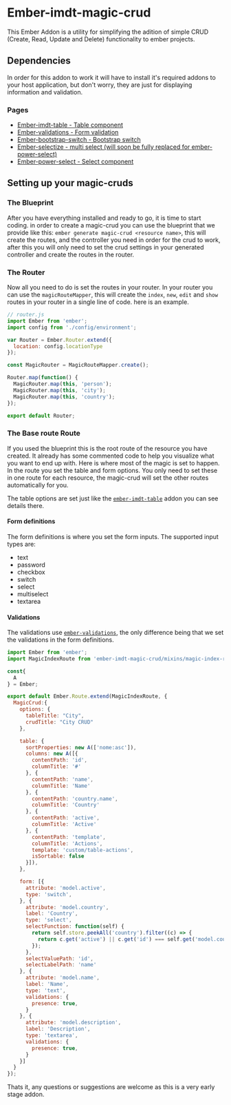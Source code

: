 # Ember-imdt-magic-crud
This Ember Addon is a utility for simplifying the adition of simple CRUD (Create, Read, Update and Delete) functionality to ember projects.

## Dependencies
In order for this addon to work it will have to install it's required addons to your host application, but don't worry, they are just for displaying information and validation.

### Pages
* [Ember-imdt-table - Table component](https://www.npmjs.com/package/ember-imdt-table)
* [Ember-validations - Form validation](https://github.com/dockyard/ember-validations)
* [Ember-bootstrap-switch - Bootstrap switch](https://github.com/Panman8201/ember-bootstrap-switch)
* [Ember-selectize - multi select (will soon be fully replaced for ember-power-select)](https://github.com/miguelcobain/ember-cli-selectize)
* [Ember-power-select - Select component](https://github.com/cibernox/ember-power-select)

## Setting up your magic-cruds

### The Blueprint
After you have everything installed and ready to go, it is time to start coding.
in order to create a magic-crud you can use the blueprint that we provide like this: `ember generate magic-crud <resource name>`, this will create the routes, and the controller you need in order for the crud to work, after this you will only need
to set the crud settings in your generated controller and create the routes in the router.

### The Router
Now all you need to do is set the routes in your router. In your router you can use the `magicRouteMapper`, this will create the `index`, `new`, `edit` and `show` routes in your router in a single line of code. here is an example.

```javascript
// router.js
import Ember from 'ember';
import config from './config/environment';

var Router = Ember.Router.extend({
  location: config.locationType
});

const MagicRouter = MagicRouteMapper.create();

Router.map(function() {
  MagicRouter.map(this, 'person');
  MagicRouter.map(this, 'city');
  MagicRouter.map(this, 'country');
});

export default Router;
```

### The Base route Route
If you used the blueprint this is the root route of the resource you have created. It already has some commented code to help you visualize what you want to end up with.
Here is where most of the magic is set to happen. In the route you set the table and form options. You only need to set these in one route for each resource, the magic-crud will set the other routes automatically for you.

The table options are set just like the [`ember-imdt-table`](https://www.npmjs.com/package/ember-imdt-table) addon you can see details there.

#### Form definitions
The form definitions is where you set the form inputs.
The supported input types are:
 - text
 - password
 - checkbox
 - switch
 - select
 - multiselect
 - textarea

#### Validations
The validations use [`ember-validations`](https://github.com/dockyard/ember-validations), the only difference being that we set the validations in the form definitions.

```javascript
import Ember from 'ember';
import MagicIndexRoute from 'ember-imdt-magic-crud/mixins/magic-index-route';

const{
  A
} = Ember;

export default Ember.Route.extend(MagicIndexRoute, {
  MagicCrud:{
    options: {
      tableTitle: "City",
      crudTitle: "City CRUD"
    },

    table: {
      sortProperties: new A(['nome:asc']),
      columns: new A([{
        contentPath: 'id',
        columnTitle: '#'
      }, {
        contentPath: 'name',
        columnTitle: 'Name'
      }, {
        contentPath: 'country.name',
        columnTitle: 'Country'
      }, {
        contentPath: 'active',
        columnTitle: 'Active'
      }, {
        contentPath: 'template',
        columnTitle: 'Actions',
        template: 'custom/table-actions',
        isSortable: false
      }]),
    },

    form: [{
      attribute: 'model.active',
      type: 'switch',
    }, {
      attribute: 'model.country',
      label: 'Country',
      type: 'select',
      selectFunction: function(self) {
        return self.store.peekAll('country').filter((c) => {
          return c.get('active') || c.get('id') === self.get('model.country.id');
        });
      },
      selectValuePath: 'id',
      selectLabelPath: 'name'
    }, {
      attribute: 'model.name',
      label: 'Name',
      type: 'text',
      validations: {
        presence: true,
      }
    }, {
      attribute: 'model.description',
      label: 'Description',
      type: 'textarea',
      validations: {
        presence: true,
      }
    }]
  }
});
```

Thats it, any questions or suggestions are welcome as this is a very early stage addon.
